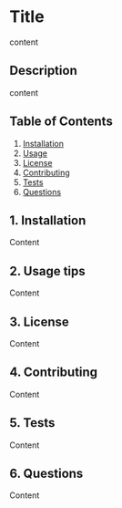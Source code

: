 # Title
content

## Description
content

## Table of Contents

1. [ Installation ](#intallation)
2. [ Usage ](#usage)
3. [ License ](#license)
4. [ Contributing ](#contributing)
5. [ Tests ](#tests)
6. [ Questions ](#questions)

        
<a name="installation"></a>
## 1. Installation

Content

<a name="usage"></a>
## 2. Usage tips

Content

<a name="license"></a>
## 3. License

Content

<a name="contributing"></a>
## 4. Contributing

Content

<a name="Tests"></a>
## 5. Tests

Content

<a name="Questions"></a>
## 6. Questions

Content